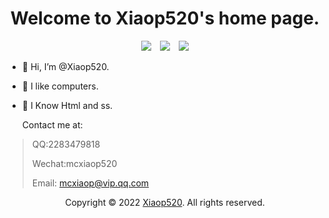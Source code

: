 <h1 align="center">Welcome to Xiaop520's home page.</h1>
<div align="center"><a href="http://xiaopblog.lcstd.top/" target="_blank"><img slt="Blog" src="https://img.shields.io/badge/Blog-xiaopblog.lcstd.top-%231D7EA7.svg?logo=wordpress&logoColor=white"/></a>&emsp;<a href="https://space.bilibili.com/443306334" target="_blank"><img slt="BiliBili" src="https://img.shields.io/badge/BiliBili-space.bilibili.com/443306334-%231D7EA7.svg?logo=bilibili&logoColor=white"/></a>&emsp;<a href="https://github.com/mcxiaop520" target="_blank"><img slt="Github" src="https://img.shields.io/badge/Github-github.com/mcxiaop520-%231D7EA7.svg?logo=github&logoColor=white"/></a></div>


- 👋 Hi, I’m @Xiaop520.

- 👀 I like computers.

- 🌱 I Know Html and ss.

  Contact me at:

> QQ:2283479818
>
> Wechat:mcxiaop520
>
> Email: mcxiaop@vip.qq.com

<div align="center">Copyright © 2022 <a href="http://xiaopblog.lcstd.top/">Xiaop520</a>. All rights reserved.</div>

